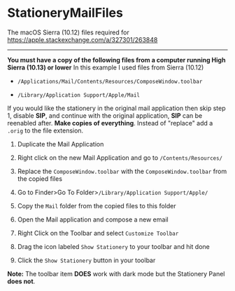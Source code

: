 # StationeryMailFiles
The macOS Sierra (10.12) files required for https://apple.stackexchange.com/a/327301/263848


-----

**You must have a copy of the following files from a computer running High Sierra (10.13) or lower** In this example I used files from Sierra (10.12)

  

 - `/Applications/Mail/Contents/Resources/ComposeWindow.toolbar`
   
 - `/Library/Application Support/Apple/Mail`

If you would like the stationery in the original mail application then skip step 1, disable **SIP**, and continue with the original application, **SIP** can be reenabled after. **Make copies of everything**. Instead of "replace" add a `.orig` to the file extension.

1. Duplicate the Mail Application

2. Right click on the new Mail Application and go to `/Contents/Resources/`

3. Replace the `ComposeWindow.toolbar` with the `ComposeWindow.toolbar` from the copied files

4. Go to Finder>Go To Folder>`/Library/Application Support/Apple/`

5. Copy the `Mail` folder from the copied files to this folder

6. Open the Mail application and compose a new email

7. Right Click on the Toolbar and select `Customize Toolbar`

8. Drag the icon labeled `Show Stationery` to your toolbar and hit done

9. Click the `Show Stationery` button in your toolbar 

**Note:**  The toolbar item **DOES** work with dark mode but the Stationery Panel **does not**.
